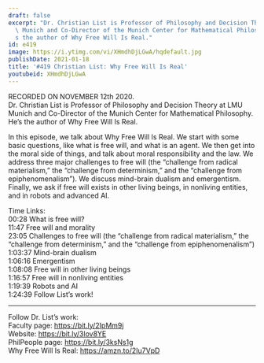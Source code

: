 ```yaml
---
draft: false
excerpt: "Dr. Christian List is Professor of Philosophy and Decision Theory at LMU\
  \ Munich and Co-Director of the Munich Center for Mathematical Philosophy. He\u2019\
  s the author of Why Free Will Is Real."
id: e419
image: https://i.ytimg.com/vi/XHmdhDjLGwA/hqdefault.jpg
publishDate: 2021-01-18
title: '#419 Christian List: Why Free Will Is Real'
youtubeid: XHmdhDjLGwA
---
```

RECORDED ON NOVEMBER 12th 2020.  
Dr. Christian List is Professor of Philosophy and Decision Theory at LMU Munich and Co-Director of the Munich Center for Mathematical Philosophy. He’s the author of Why Free Will Is Real.

In this episode, we talk about Why Free Will Is Real. We start with some basic questions, like what is free will, and what is an agent. We then get into the moral side of things, and talk about moral responsibility and the law. We address three major challenges to free will (the “challenge from radical materialism,” the “challenge from determinism,” and the “challenge from epiphenomenalism”). We discuss mind-brain dualism and emergentism. Finally, we ask if free will exists in other living beings, in nonliving entities, and in robots and advanced AI.

Time Links:  
00:28  What is free will?  
11:47  Free will and morality  
23:05  Challenges to free will (the “challenge from radical materialism,” the “challenge from determinism,” and the “challenge from epiphenomenalism”)  
1:03:37  Mind-brain dualism  
1:06:16  Emergentism  
1:08:08  Free will in other living beings  
1:16:57  Free will in nonliving entities  
1:19:39  Robots and AI  
1:24:39  Follow List’s work!

---

Follow Dr. List’s work:  
Faculty page: https://bit.ly/2IpMm9j  
Website: https://bit.ly/3lov8YE  
PhilPeople page: https://bit.ly/3ksNs1g  
Why Free Will Is Real: https://amzn.to/2Iu7VpD
